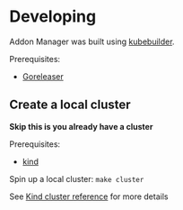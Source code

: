 # Developing

Addon Manager was built using [kubebuilder](https://book.kubebuilder.io/).

Prerequisites:
* [Goreleaser](https://goreleaser.com/install/)

## Create a local cluster
**Skip this is you already have a cluster**

Prerequisites:
* [kind](https://kind.sigs.k8s.io/docs/user/quick-start/#installation)

Spin up a local cluster: `make cluster`

See [Kind cluster reference](https://book.kubebuilder.io/reference/kind.html) for more details
